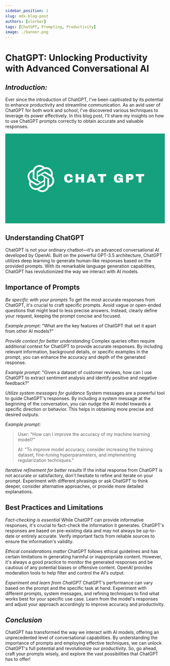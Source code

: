 ```yaml
---
sidebar_position: 1
slug: mdx-blog-post
authors: [slorber]
tags: [ChatGPT, Prompting, Productivity]
image: ./banner.png
---
```


# ChatGPT: Unlocking Productivity with Advanced Conversational AI


*Introduction:*
--------------
Ever since the introduction of ChatGPT, I've been captivated by its potential to enhance productivity and streamline communication. As an avid user of ChatGPT for both work and school, I've discovered various techniques to leverage its power effectively. In this blog post, I'll share my insights on how to use ChatGPT prompts correctly to obtain accurate and valuable responses.

![title image reading "Static Web Apps CLI and Node.js 18: could not connect to API" with the Static Web Apps CLI and Node.js logos](banner.png)

<!--truncate-->

## Understanding ChatGPT

ChatGPT is not your ordinary chatbot—it's an advanced conversational AI developed by OpenAI. Built on the powerful GPT-3.5 architecture, ChatGPT utilizes deep learning to generate human-like responses based on the provided prompts. With its remarkable language generation capabilities, ChatGPT has revolutionized the way we interact with AI models.

## Importance of Prompts

*Be specific with your prompts*
To get the most accurate responses from ChatGPT, it's crucial to craft specific prompts. Avoid vague or open-ended questions that might lead to less precise answers. Instead, clearly define your request, keeping the prompt concise and focused.

*Example prompt:* "What are the key features of ChatGPT that set it apart from other AI models?"

*Provide context for better understanding*
Complex queries often require additional context for ChatGPT to provide accurate responses. By including relevant information, background details, or specific examples in the prompt, you can enhance the accuracy and depth of the generated response.

*Example prompt:* "Given a dataset of customer reviews, how can I use ChatGPT to extract sentiment analysis and identify positive and negative feedback?"

*Utilize system messages for guidance*
System messages are a powerful tool to guide ChatGPT's responses. By including a system message at the beginning of the conversation, you can nudge the AI model towards a specific direction or behavior. This helps in obtaining more precise and desired outputs.

*Example prompt:*
> User: "How can I improve the accuracy of my machine learning model?"
> 
> AI: "To improve model accuracy, consider increasing the training dataset, fine-tuning hyperparameters, and implementing regularization techniques."

*Iterative refinement for better results*
If the initial response from ChatGPT is not accurate or satisfactory, don't hesitate to refine and iterate on your prompt. Experiment with different phrasings or ask ChatGPT to think deeper, consider alternative approaches, or provide more detailed explanations.

## Best Practices and Limitations

*Fact-checking is essential*
While ChatGPT can provide informative responses, it's crucial to fact-check the information it generates. ChatGPT's responses are based on pre-existing data and may not always be up-to-date or entirely accurate. Verify important facts from reliable sources to ensure the information's validity.

*Ethical considerations matter*
ChatGPT follows ethical guidelines and has certain limitations in generating harmful or inappropriate content. However, it's always a good practice to monitor the generated responses and be cautious of any potential biases or offensive content. OpenAI provides moderation tools to help filter and control the AI's output.

*Experiment and learn from ChatGPT*
ChatGPT's performance can vary based on the prompt and the specific task at hand. Experiment with different prompts, system messages, and refining techniques to find what works best for your specific use case. Learn from the model's responses and adjust your approach accordingly to improve accuracy and productivity.

*Conclusion*
-----------
ChatGPT has transformed the way we interact with AI models, offering an unprecedented level of conversational capabilities. By understanding the importance of prompts and employing effective techniques, we can unlock ChatGPT's full potential and revolutionize our productivity. So, go ahead, craft your prompts wisely, and explore the vast possibilities that ChatGPT has to offer!
